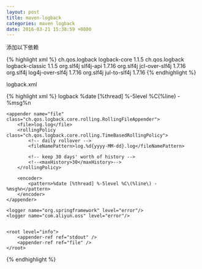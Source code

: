 ```yaml
---
layout: post
title: maven-logback
categories: maven logback
date: 2016-03-21 15:38:59 +0800
---
```


添加以下依赖

{% highlight xml %}
<dependency>
    <groupId>ch.qos.logback</groupId>
    <artifactId>logback-core</artifactId>
    <version>1.1.5</version>
</dependency>
<dependency>
    <groupId>ch.qos.logback</groupId>
    <artifactId>logback-classic</artifactId>
    <version>1.1.5</version>
</dependency>
<dependency>
    <groupId>org.slf4j</groupId>
    <artifactId>slf4j-api</artifactId>
    <version>1.7.16</version>
</dependency>
<dependency>
    <groupId>org.slf4j</groupId>
    <artifactId>jcl-over-slf4j</artifactId>
    <version>1.7.16</version>
</dependency>
<dependency>
    <groupId>org.slf4j</groupId>
    <artifactId>log4j-over-slf4j</artifactId>
    <version>1.7.16</version>
</dependency>
<dependency>
    <groupId>org.slf4j</groupId>
    <artifactId>jul-to-slf4j</artifactId>
    <version>1.7.16</version>
</dependency>
{% endhighlight %}

logback.xml

{% highlight xml %}
<configuration>
    <contextName>logback</contextName>
    <appender name="stdout" class="ch.qos.logback.core.ConsoleAppender">
        <!-- encoders are assigned the type
             ch.qos.logback.classic.encoder.PatternLayoutEncoder by default -->
        <encoder>
            <pattern>%date [%thread] %-5level %C\(%line\) - %msg%n</pattern>
        </encoder>
    </appender>

    <appender name="file" class="ch.qos.logback.core.rolling.RollingFileAppender">
        <file>log.log</file>
        <rollingPolicy class="ch.qos.logback.core.rolling.TimeBasedRollingPolicy">
            <!-- daily rollover -->
            <fileNamePattern>log.%d{yyyy-MM-dd}.log</fileNamePattern>

            <!-- keep 30 days' worth of history -->
            <!--<maxHistory>30</maxHistory>-->
        </rollingPolicy>

        <encoder>
            <pattern>%date [%thread] %-5level %C\(%line\) - %msg%n</pattern>
        </encoder>
    </appender>

    <logger name="org.springframework" level="error"/>
    <logger name="com.aliyun.oss" level="error"/>


    <root level="info">
        <appender-ref ref="stdout" />
        <appender-ref ref="file" />
    </root>
</configuration>
{% endhighlight %}